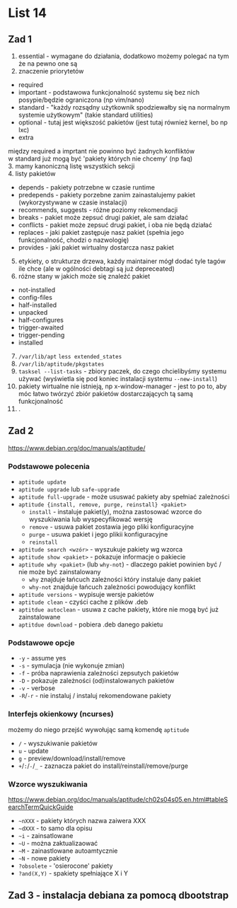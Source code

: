 # List 14


## Zad 1
1. essential - wymagane do działania, dodatkowo możemy polegać na tym że na pewno one są
2. znaczenie priorytetów
  - required
  - important - podstawowa funkcjonalność systemu się bez nich posypie/będzie ograniczona (np vim/nano)
  - standard - "każdy rozsądny użytkownik spodziewałby się na normalnym systemie użytkowym" (takie standard utilities)
  - optional - tutaj jest większość pakietów (jest tutaj również kernel, bo np lxc)
  - extra

między required a imprtant nie powinno być żadnych konfliktów  
w standard już mogą być 'pakiety których nie chcemy' (np faq)  
3. mamy kanoniczną listę wszystkich sekcji  
4. listy pakietów
  - depends - pakiety potrzebne w czasie runtime
  - predepends - pakiety porzebne zanim zainastalujemy pakiet (wykorzystywane w czasie instalacji)
  - recommends, suggests - różne poziomy rekomendacji
  - breaks - pakiet może zepsuć drugi pakiet, ale sam działać
  - conflicts - pakiet może zepsuć drugi pakiet, i oba nie będą działać
  - replaces - jaki pakiet zastępuje nasz pakiet (spełnia jego funkcjonalność, chodzi o nazwologię)
  - provides - jaki pakiet wirtualny dostarcza nasz pakiet
5. etykiety, o strukturze drzewa, każdy maintainer mógł dodać tyle tagów ile chce (ale w ogólności debtagi są już depreceated)
6. różne stany w jakich może się znaleźć pakiet
  - not-installed
  - config-files
  - half-installed
  - unpacked
  - half-configures
  - trigger-awaited
  - trigger-pending
  - installed
7. `/var/lib/apt` `less extended_states`
8. `/var/lib/aptitude/pkgstates`
9.  `tasksel --list-tasks` - zbiory paczek, do czego chcielibyśmy systemu używać (wyświetla się pod koniec instalacji systemu `--new-install`)
10.  pakiety wirtualne nie istnieją, np x-window-manager - jest to po to, aby móc łatwo twórzyć zbiór pakietów dostarczających tą samą funkcjonalność
11.  .



## Zad 2
https://www.debian.org/doc/manuals/aptitude/

### Podstawowe polecenia
- `aptitude update`
- `aptitude upgrade` lub `safe-upgrade`
- `aptitude full-upgrade` - może ususwać pakiety aby spełniać zależności
- `aptitude {install, remove, purge, reinstall} <pakiet>`
  - `install` - instaluje pakiet(y), można zastosować wzorce do wyszukiwania lub wyspecyfikować wersję
  - `remove` - usuwa pakiet zostawia jego pliki konfiguracyjne
  - `purge` - usuwa pakiet i jego plikii konfiguracyjne
  - `reinstall`
- `aptitude search <wzór>` - wyszukuje pakiety wg wzorca
- `aptitude show <pakiet>` - pokazuje informacje o pakiecie
- `aptitude why <pakiet>` (lub `why-not`) - dlaczego pakiet powinien być / nie może być zainstalowany
  - `why` znajduje łańcuch zależności który instaluje dany pakiet
  - `why-not` znajduje łańcuch zależności powodujący konflikt
- `aptitude versions` - wypisuje wersje pakietów
- `aptitude clean` - czyści cache z plików .deb
- `aptitdue autoclean` - usuwa z cache pakiety, które nie mogą być już zainstalowane
- `aptitdue download` - pobiera .deb danego pakietu

### Podstawowe opcje
- `-y` - assume yes
- `-s` - symulacja (nie wykonuje zmian)
- `-f` - próba naprawienia zależności zepsutych pakietów
- `-D` - pokazuje zależności (od)instalowanych pakietów
- `-v` - verbose
- `-R`/`-r` - nie instaluj / instaluj rekomendowane pakiety

### Interfejs okienkowy (ncurses)
możemy do niego przejść wywołując samą komendę `aptitude`  

- `/` - wyszukiwanie pakietów
- `u` - update
- `g` - preview/download/install/remove
- `+`/`:`/`-`/`_` - zaznacza pakiet do install/reinstall/remove/purge

### Wzorce wyszukiwania
https://www.debian.org/doc/manuals/aptitude/ch02s04s05.en.html#tableSearchTermQuickGuide

- `~nXXX` - pakiety których nazwa zaiwera XXX
- `~dXXX` - to samo dla opisu
- `~i` - zainsatlowane
- `~U` - można zaktualizaować
- `~M` - zainastlowane autoamtycznie
- `~N` - nowe pakiety
- `?obsolete` - 'osierocone' pakiety
- `?and(X,Y)` - spakiety spełniające X i Y


## Zad 3 - instalacja debiana za pomocą dbootstrap



